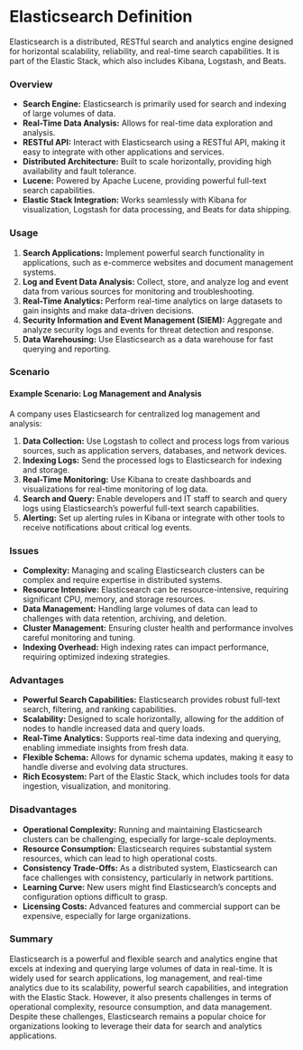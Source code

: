 <h1>Elasticsearch Definition</h1>

Elasticsearch is a distributed, RESTful search and analytics engine designed for horizontal scalability, reliability, and real-time search capabilities. It is part of the Elastic Stack, which also includes Kibana, Logstash, and Beats.

### Overview
- **Search Engine:** Elasticsearch is primarily used for search and indexing of large volumes of data.
- **Real-Time Data Analysis:** Allows for real-time data exploration and analysis.
- **RESTful API:** Interact with Elasticsearch using a RESTful API, making it easy to integrate with other applications and services.
- **Distributed Architecture:** Built to scale horizontally, providing high availability and fault tolerance.
- **Lucene:** Powered by Apache Lucene, providing powerful full-text search capabilities.
- **Elastic Stack Integration:** Works seamlessly with Kibana for visualization, Logstash for data processing, and Beats for data shipping.

### Usage
1. **Search Applications:** Implement powerful search functionality in applications, such as e-commerce websites and document management systems.
2. **Log and Event Data Analysis:** Collect, store, and analyze log and event data from various sources for monitoring and troubleshooting.
3. **Real-Time Analytics:** Perform real-time analytics on large datasets to gain insights and make data-driven decisions.
4. **Security Information and Event Management (SIEM):** Aggregate and analyze security logs and events for threat detection and response.
5. **Data Warehousing:** Use Elasticsearch as a data warehouse for fast querying and reporting.

### Scenario
#### Example Scenario: Log Management and Analysis
A company uses Elasticsearch for centralized log management and analysis:

1. **Data Collection:** Use Logstash to collect and process logs from various sources, such as application servers, databases, and network devices.
2. **Indexing Logs:** Send the processed logs to Elasticsearch for indexing and storage.
3. **Real-Time Monitoring:** Use Kibana to create dashboards and visualizations for real-time monitoring of log data.
4. **Search and Query:** Enable developers and IT staff to search and query logs using Elasticsearch’s powerful full-text search capabilities.
5. **Alerting:** Set up alerting rules in Kibana or integrate with other tools to receive notifications about critical log events.

### Issues
- **Complexity:** Managing and scaling Elasticsearch clusters can be complex and require expertise in distributed systems.
- **Resource Intensive:** Elasticsearch can be resource-intensive, requiring significant CPU, memory, and storage resources.
- **Data Management:** Handling large volumes of data can lead to challenges with data retention, archiving, and deletion.
- **Cluster Management:** Ensuring cluster health and performance involves careful monitoring and tuning.
- **Indexing Overhead:** High indexing rates can impact performance, requiring optimized indexing strategies.

### Advantages
- **Powerful Search Capabilities:** Elasticsearch provides robust full-text search, filtering, and ranking capabilities.
- **Scalability:** Designed to scale horizontally, allowing for the addition of nodes to handle increased data and query loads.
- **Real-Time Analytics:** Supports real-time data indexing and querying, enabling immediate insights from fresh data.
- **Flexible Schema:** Allows for dynamic schema updates, making it easy to handle diverse and evolving data structures.
- **Rich Ecosystem:** Part of the Elastic Stack, which includes tools for data ingestion, visualization, and monitoring.

### Disadvantages
- **Operational Complexity:** Running and maintaining Elasticsearch clusters can be challenging, especially for large-scale deployments.
- **Resource Consumption:** Elasticsearch requires substantial system resources, which can lead to high operational costs.
- **Consistency Trade-Offs:** As a distributed system, Elasticsearch can face challenges with consistency, particularly in network partitions.
- **Learning Curve:** New users might find Elasticsearch’s concepts and configuration options difficult to grasp.
- **Licensing Costs:** Advanced features and commercial support can be expensive, especially for large organizations.

### Summary
Elasticsearch is a powerful and flexible search and analytics engine that excels at indexing and querying large volumes of data in real-time. It is widely used for search applications, log management, and real-time analytics due to its scalability, powerful search capabilities, and integration with the Elastic Stack. However, it also presents challenges in terms of operational complexity, resource consumption, and data management. Despite these challenges, Elasticsearch remains a popular choice for organizations looking to leverage their data for search and analytics applications.
